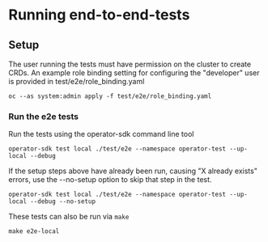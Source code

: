 # Running end-to-end-tests

## Setup

The user running the tests must have permission on the cluster to
create CRDs. An example role binding setting for configuring the
"developer" user is provided in test/e2e/role_binding.yaml

```
oc --as system:admin apply -f test/e2e/role_binding.yaml
```

### Run the e2e tests

Run the tests using the operator-sdk command line tool

```
operator-sdk test local ./test/e2e --namespace operator-test --up-local --debug
```

If the setup steps above have already been run, causing "X already
exists" errors, use the --no-setup option to skip that step in the test.

```
operator-sdk test local ./test/e2e --namespace operator-test --up-local --debug --no-setup
```

These tests can also be run via `make`

```
make e2e-local
```
